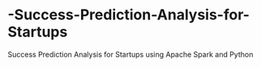 # -Success-Prediction-Analysis-for-Startups

 Success Prediction Analysis for Startups using Apache Spark and Python
